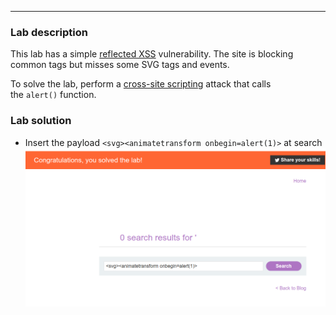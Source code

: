 
----

### Lab description

This lab has a simple [reflected XSS](https://portswigger.net/web-security/cross-site-scripting/reflected) vulnerability. The site is blocking common tags but misses some SVG tags and events.

To solve the lab, perform a [cross-site scripting](https://portswigger.net/web-security/cross-site-scripting) attack that calls the `alert()` function.


### Lab solution

- Insert the payload  `<svg><animatetransform onbegin=alert(1)>` at search 
![](/static/img/Pasted_image_20230620215802.png)